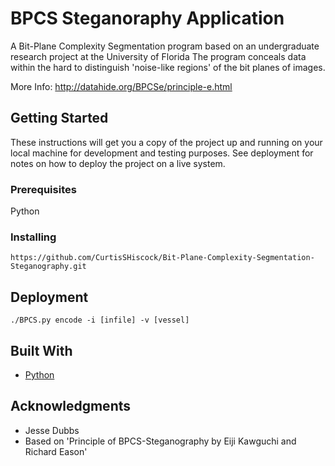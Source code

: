 # BPCS Steganoraphy Application

A Bit-Plane Complexity Segmentation program based on an undergraduate research project at the University of Florida
The program conceals data within the hard to distinguish 'noise-like regions' of the bit planes of images.

More Info: http://datahide.org/BPCSe/principle-e.html
## Getting Started

These instructions will get you a copy of the project up and running on your local machine for development and testing purposes. See deployment for notes on how to deploy the project on a live system.

### Prerequisites

Python

### Installing

```
https://github.com/CurtisSHiscock/Bit-Plane-Complexity-Segmentation-Steganography.git
```

## Deployment

```
./BPCS.py encode -i [infile] -v [vessel]
```

## Built With

* [Python](https://www.python.org/downloads/)

## Acknowledgments

* Jesse Dubbs
* Based on 'Principle of BPCS-Steganography by Eiji Kawguchi and Richard Eason'
